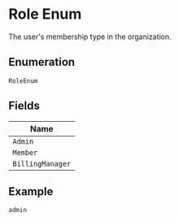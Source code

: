 
# Role Enum

The user's membership type in the organization.

## Enumeration

`RoleEnum`

## Fields

| Name |
|  --- |
| `Admin` |
| `Member` |
| `BillingManager` |

## Example

```
admin
```

